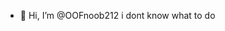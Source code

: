 - 👋 Hi, I’m @OOFnoob212
i dont know what to do
<!---
OOFnoob212/OOFnoob212 is a ✨ special ✨ repository because its `README.md` (this file) appears on your GitHub profile.
You can click the Preview link to take a look at your changes.
--->
